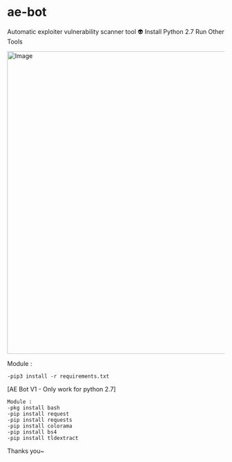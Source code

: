# ae-bot
Automatic exploiter vulnerability scanner tool 👽
Install Python 2.7 Run Other Tools

<a href="https://wa.me/+6282113409538"><img src="https://i.ibb.co/8s92x6y/alien1337.png" width="700" alt="Image"></a>

Module :

``-pip3 install -r requirements.txt``

[AE Bot V1  - Only work for python 2.7]
``` 
Module :
-pkg install bash 
-pip install request
-pip install requests
-pip install colorama
-pip install bs4
-pip install tldextract
```
Thanks you~

